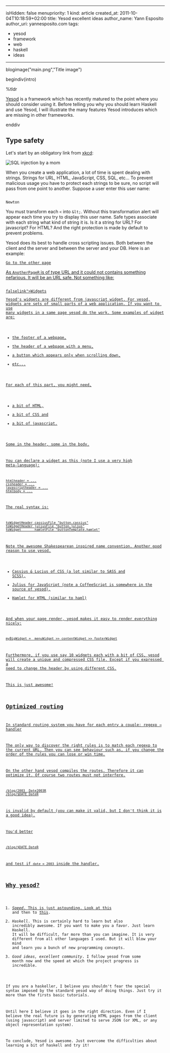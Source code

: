 -----
isHidden:       false
menupriority:   1
kind:           article
created_at:     2011-10-04T10:18:59+02:00
title: Yesod excellent ideas
author_name: Yann Esposito
author_uri: yannesposito.com
tags:
  - yesod
  - framework
  - web
  - haskell
  - ideas
-----
blogimage("main.png","Title image")

begindiv(intro)

%tldr


[Yesod](http://www.yesodweb.com) is a framework which has recently matured to the point where you should consider using it. Before telling you why you should learn Haskell and use Yesod, I will illustrate the many features Yesod introduces which are missing in other frameworks.

enddiv

## Type safety
   
Let's start by an obligatory link from [xkcd](http://xkcd.com):

   ![SQL injection by a mom](http://imgs.xkcd.com/comics/exploits_of_a_mom.png)

When you create a web application, a lot of time is spent dealing with strings.
Strings for URL, HTML, JavaScript, CSS, SQL, etc...
To prevent malicious usage you have to protect each strings to be sure, no script will pass from one point to another.
Suppose a user enter this user name:

<code class="javascript">
Newton<script>alert("An apple fall")</script>
</code>

You must transform each `<` into `&lt;`.
Without this transformation alert will appear each time you try to display this user name.
Safe types associate with each string what kind of string it is.
Is it a string for URL? For javascript? For HTML?
And the right protection is made by default to prevent problems.

Yesod does its best to handle cross scripting issues. Both between the client and the server and between the server and your DB.
Here is an example:

<code class="html"><a href=@[AnotherPageR]>Go to the other page
</code>

As `AnotherPageR` is of type URL and it could not contains something nefarious.
It will be an URL safe. Not something like:

<code class="html">
falselink"><script> bad_code(); </script><a href="pipo
</code>

## Widgets

Yesod's widgets are different from javascript widget.
For yesod, widgets are sets of small parts of a web application.
If you want to use many widgets in a same page yesod do the work.
Some examples of widget are:

- the footer of a webpage,
- the header of a webpage with a menu,
- a button which appears only when scrolling down, 
- etc...

For each of this part, you might need, 

- a bit of HTML, 
- a bit of CSS and 
- a bit of javascript.

Some in the header, some in the body.

You can declare a widget as this (note I use a very high meta-language):

    htmlheader = ...
    cssheader = ...
    javascriptheader = ...
    htmlbody = ...

The real syntax is:

<code class="haskell">
toWidgetHeader cassiusFile "button.cassius"
toWidgetHeader juliusFile "button.julius"
toWidget       hamletFile "buttonTemplate.hamlet"
</code>

Note the awesome Shakespearean inspired name convention.
Another good reason to use yesod.

- Cassius _&_ Lucius of CSS (a lot similar to SASS and SCSS),
- Julius for JavaScript (note a CoffeeScript is somewhere in the source of yesod),
- Hamlet for HTML (similar to haml)

And when your page render, yesod makes it easy to render everything nicely:

<code class="haskell">
myBigWidget =  menuWidget >> contentWidget >> footerWidget
</code>

Furthermore, if you use say 10 widgets each with a bit of CSS, yesod will create a unique and compressed CSS file. Except if you expressed a need to change the header by using different CSS. 

This is just awesome!

## Optimized routing

In standard routing system you have for each entry a couple: regexp → handler

The only way to discover the right rules is to match each regexp to the current URL. Then you can see behaviour such as, if you change the order of the rules you can lose or win time.

On the other hand yesod compiles the routes. 
Therefore it can optimize it.
Of course two routes must not interfere.

<code class="html">
/blog/2003  Date2003R
/blog/$DATE DateR
</code>

is invalid by default (you can make it valid, but I don't think it is a good idea).

You'd better

<code class="html">
/blog/$DATE DateR
</code>

and test if `date = 2003` inside the handler.

## Why yesod?

1. _Speed_. This is just astounding. Look at [this](http://snapframework.com/blog/2010/11/17/snap-0.3-benchmarks) and then to [this](http://www.yesodweb.com/blog/2011/02/warp-speed-ahead).
2. _Haskell_. This is certainly hard to learn but also incredibly awesome. If you want to make you a favor. Just learn Haskell. It will be difficult, far more than you can imagine. It is very different from all other languages I used. But it will blow your mind and learn you a bunch of new programming concepts.
3. _Good ideas, excellent community_. I follow yesod from some month now and the speed at which the project progress is incredible.

If you are a haskeller, I believe you shouldn't fear the special syntax imposed by the standard yesod way of doing things.
Just try it more than the firsts basic tutorials. 

Until here I believe it goes in the right direction. 
Even if I believe the real future is by generating HTML pages from the client (using javascript) and server limited to serve JSON (or XML, or any object representation system).

To conclude, Yesod is awesome. Just overcome the difficulties about learning a bit of haskell and try it!
